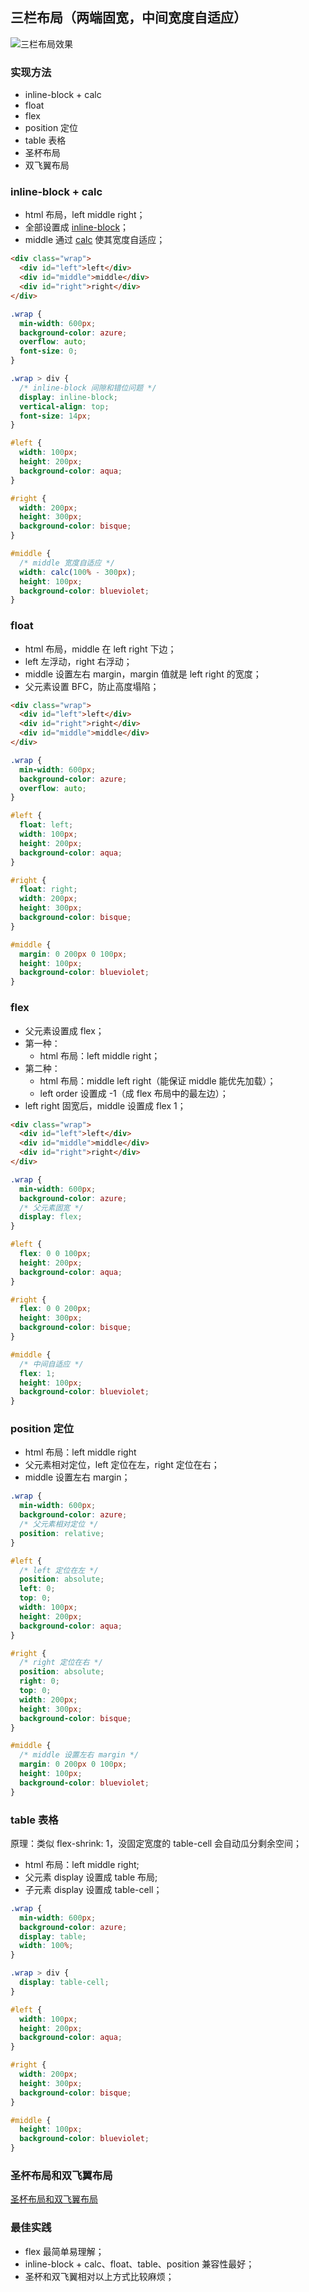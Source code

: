 ## 三栏布局（两端固宽，中间宽度自适应）

![三栏布局效果](./imgs/三栏布局效果.jpg)

### 实现方法
- inline-block + calc
- float
- flex
- position 定位
- table 表格
- 圣杯布局
- 双飞翼布局

### inline-block + calc
- html 布局，left middle right；
- 全部设置成 [inline-block](./inline-block.md)；
- middle 通过 [calc](https://developer.mozilla.org/zh-CN/docs/Web/CSS/calc()) 使其宽度自适应；

``` html
<div class="wrap">
  <div id="left">left</div>
  <div id="middle">middle</div>
  <div id="right">right</div>
</div>
```

``` css
.wrap {
  min-width: 600px;
  background-color: azure;
  overflow: auto;
  font-size: 0;
}

.wrap > div {
  /* inline-block 间隙和错位问题 */
  display: inline-block;
  vertical-align: top;
  font-size: 14px;
}

#left {
  width: 100px;
  height: 200px;
  background-color: aqua;
}

#right {
  width: 200px;
  height: 300px;
  background-color: bisque;
}

#middle {
  /* middle 宽度自适应 */
  width: calc(100% - 300px);
  height: 100px;
  background-color: blueviolet;
}
```

### float
- html 布局，middle 在 left right 下边；
- left 左浮动，right 右浮动；
- middle 设置左右 margin，margin 值就是 left right 的宽度；
- 父元素设置 BFC，防止高度塌陷；

``` html
<div class="wrap">
  <div id="left">left</div>
  <div id="right">right</div>
  <div id="middle">middle</div>
</div>
```

``` css
.wrap {
  min-width: 600px;
  background-color: azure;
  overflow: auto;
}

#left {
  float: left;
  width: 100px;
  height: 200px;
  background-color: aqua;
}

#right {
  float: right;
  width: 200px;
  height: 300px;
  background-color: bisque;
}

#middle {
  margin: 0 200px 0 100px;
  height: 100px;
  background-color: blueviolet;
}
```

### flex
- 父元素设置成 flex；
- 第一种：
  - html 布局：left middle right；
- 第二种：
  - html 布局：middle left right（能保证 middle 能优先加载）；
  - left order 设置成 -1（成 flex 布局中的最左边）；
- left right 固宽后，middle 设置成 flex 1；

``` html
<div class="wrap">
  <div id="left">left</div>
  <div id="middle">middle</div>
  <div id="right">right</div>
</div>
```

``` css
.wrap {
  min-width: 600px;
  background-color: azure;
  /* 父元素固宽 */
  display: flex;
}

#left {
  flex: 0 0 100px;
  height: 200px;
  background-color: aqua;
}

#right {
  flex: 0 0 200px;
  height: 300px;
  background-color: bisque;
}

#middle {
  /* 中间自适应 */
  flex: 1;
  height: 100px;
  background-color: blueviolet;
}
```

### position 定位
- html 布局：left middle right
- 父元素相对定位，left 定位在左，right 定位在右；
- middle 设置左右 margin；

``` css
.wrap {
  min-width: 600px;
  background-color: azure;
  /* 父元素相对定位 */
  position: relative;
}

#left {
  /* left 定位在左 */
  position: absolute;
  left: 0;
  top: 0;
  width: 100px;
  height: 200px;
  background-color: aqua;
}

#right {
  /* right 定位在右 */
  position: absolute;
  right: 0;
  top: 0;
  width: 200px;
  height: 300px;
  background-color: bisque;
}

#middle {
  /* middle 设置左右 margin */
  margin: 0 200px 0 100px;
  height: 100px;
  background-color: blueviolet;
}
```

### table 表格
原理：类似 flex-shrink: 1，没固定宽度的 table-cell 会自动瓜分剩余空间；
- html 布局：left middle right;
- 父元素 display 设置成 table 布局;
- 子元素 display 设置成 table-cell；

``` css
.wrap {
  min-width: 600px;
  background-color: azure;
  display: table;
  width: 100%;
}

.wrap > div {
  display: table-cell;
}

#left {
  width: 100px;
  height: 200px;
  background-color: aqua;
}

#right {
  width: 200px;
  height: 300px;
  background-color: bisque;
}

#middle {
  height: 100px;
  background-color: blueviolet;
}
```

### 圣杯布局和双飞翼布局

[圣杯布局和双飞翼布局](./圣杯和双飞翼.md)

### 最佳实践
- flex 最简单易理解；
- inline-block + calc、float、table、position 兼容性最好；
- 圣杯和双飞翼相对以上方式比较麻烦；
